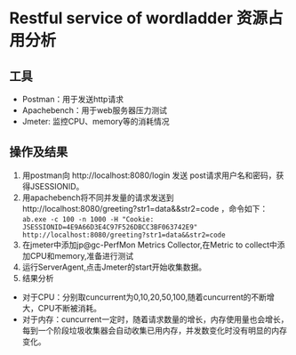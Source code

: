 # Restful service of wordladder 资源占用分析

## 工具

* Postman：用于发送http请求
* Apachebench：用于web服务器压力测试
* Jmeter: 监控CPU、memory等的消耗情况

## 操作及结果

1. 用postman向 http://localhost:8080/login 发送 post请求用户名和密码，获得JSESSIONID。
2. 用apachebench将不同并发量的请求发送到 http://localhost:8080/greeting?str1=data&&str2=code ，命令如下：
`ab.exe -c 100 -n 1000 -H "Cookie: JSESSIONID=4E9A66D3E4C97F526DBCC3BF063742E9" http://localhost:8080/greeting?str1=data&&str2=code`
3. 在jmeter中添加jp@gc-PerfMon Metrics Collector,在Metric to collect中添加CPU和memory,准备进行测试
4. 运行ServerAgent,点击Jmeter的start开始收集数据。
4. 结果分析

* 对于CPU：分别取cuncurrent为0,10,20,50,100,随着cuncurrent的不断增大，CPU不断被消耗。
* 对于内存：cuncurrent一定时，随着请求数量的增长，内存使用量也会增长，每到一个阶段垃圾收集器会自动收集已用内存，并发数变化时没有明显的内存变化。
